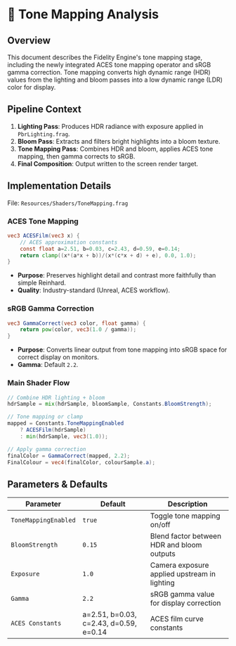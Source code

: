 # 📝 Tone Mapping Analysis

## Overview
This document describes the Fidelity Engine's tone mapping stage, including the newly integrated ACES tone mapping operator and sRGB gamma correction. Tone mapping converts high dynamic range (HDR) values from the lighting and bloom passes into a low dynamic range (LDR) color for display.

## Pipeline Context
1. **Lighting Pass**: Produces HDR radiance with exposure applied in `PbrLighting.frag`.
2. **Bloom Pass**: Extracts and filters bright highlights into a bloom texture.
3. **Tone Mapping Pass**: Combines HDR and bloom, applies ACES tone mapping, then gamma corrects to sRGB.
4. **Final Composition**: Output written to the screen render target.

## Implementation Details
File: `Resources/Shaders/ToneMapping.frag`

### ACES Tone Mapping
```glsl
vec3 ACESFilm(vec3 x) {
    // ACES approximation constants
    const float a=2.51, b=0.03, c=2.43, d=0.59, e=0.14;
    return clamp((x*(a*x + b))/(x*(c*x + d) + e), 0.0, 1.0);
}
```
- **Purpose**: Preserves highlight detail and contrast more faithfully than simple Reinhard.
- **Quality**: Industry-standard (Unreal, ACES workflow).

### sRGB Gamma Correction
```glsl
vec3 GammaCorrect(vec3 color, float gamma) {
    return pow(color, vec3(1.0 / gamma));
}
```
- **Purpose**: Converts linear output from tone mapping into sRGB space for correct display on monitors.
- **Gamma**: Default `2.2`.

### Main Shader Flow
```glsl
// Combine HDR lighting + bloom
hdrSample = mix(hdrSample, bloomSample, Constants.BloomStrength);

// Tone mapping or clamp
mapped = Constants.ToneMappingEnabled
    ? ACESFilm(hdrSample)
    : min(hdrSample, vec3(1.0));

// Apply gamma correction
finalColor = GammaCorrect(mapped, 2.2);
FinalColour = vec4(finalColor, colourSample.a);
```

## Parameters & Defaults
| Parameter               | Default    | Description                                      |
|-------------------------|------------|--------------------------------------------------|
| `ToneMappingEnabled`    | `true`     | Toggle tone mapping on/off                       |
| `BloomStrength`         | `0.15`     | Blend factor between HDR and bloom outputs       |
| `Exposure`             | `1.0`      | Camera exposure applied upstream in lighting     |
| `Gamma`                | `2.2`      | sRGB gamma value for display correction          |
| `ACES Constants`       | a=2.51, b=0.03, c=2.43, d=0.59, e=0.14 | ACES film curve constants |
